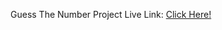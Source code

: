 Guess The Number Project Live Link: <a href="https://indovina.netlify.app/" target="_blank">Click Here!</a>
